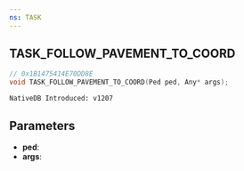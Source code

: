 ```yaml
---
ns: TASK
---
```

## TASK_FOLLOW_PAVEMENT_TO_COORD

```c
// 0x1B1475414E70DD8E
void TASK_FOLLOW_PAVEMENT_TO_COORD(Ped ped, Any* args);
```

```
NativeDB Introduced: v1207
```

## Parameters
* **ped**:
* **args**:
